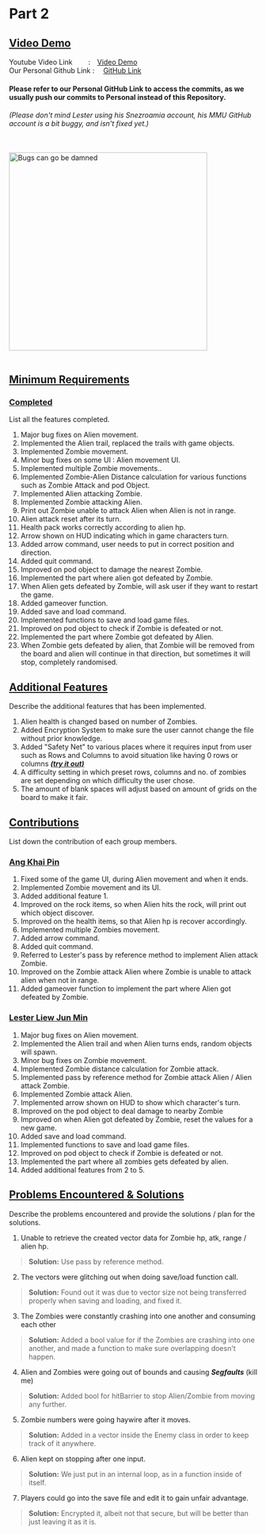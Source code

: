 # **Part 2**

## <u>**Video Demo**</u>

Youtube Video Link   : [Video Demo](https://youtu.be/dISNkdj1vAA) <br/>
Our Personal Github Link :  [GitHub Link](https://github.com/V3ness/PF2223-Assignment)<br/>
#### **Please refer to our Personal GitHub Link to access the commits, as we usually push our commits to Personal instead of this Repository.**
###### (Please don't mind Lester using his Snezroamia account, his MMU GitHub account is a bit buggy, and isn't fixed yet.)

<br/>
<img src="https://www.linkpicture.com/q/maxresdefault_6.png" type="image" alt="Bugs can go be damned" width="400">
<br/><br/>

## <u>**Minimum Requirements**</u>

### <u>Completed</u>

List all the features completed.

1. Major bug fixes on Alien movement.
2. Implemented the Alien trail, replaced the trails with game objects.
3. Implemented Zombie movement.
4. Minor bug fixes on some UI : Alien movement UI.
5. Implemented multiple Zombie movements..
6. Implemented Zombie-Alien Distance calculation for various functions such as Zombie Attack and pod Object.
7. Implemented Alien attacking Zombie.
8. Implemented Zombie attacking Alien.
9. Print out Zombie unable to attack Alien when Alien is not in range.
10. Alien attack reset after its turn.
11. Health pack works correctly according to alien hp.
12. Arrow shown on HUD indicating which in game characters turn.
13. Added arrow command, user needs to put in correct position and direction.
14. Added quit command.
15. Improved on pod object to damage the nearest Zombie.
16. Implemented the part where alien got defeated by Zombie.
17. When Alien gets defeated by Zombie, will ask user if they want to restart the game.
18. Added gameover function.
19. Added save and load command.
20. Implemented functions to save and load game files.
21. Improved on pod object to check if Zombie is defeated or not.
22. Implemented the part where Zombie got defeated by Alien.
23. When Zombie gets defeated by alien, that Zombie will be removed from the board and alien will continue in that direction, but sometimes it will stop, completely randomised. 

## <u>**Additional Features**</u>

Describe the additional features that has been implemented.

1. Alien health is changed based on number of Zombies.
2. Added Encryption System to make sure the user cannot change the file without prior knowledge.
3. Added "Safety Net" to various places where it requires input from user such as Rows and Columns to avoid situation like having 0 rows or columns ***<u>(try it out)</u>***
4. A difficulty setting in which preset rows, columns and no. of zombies are set depending on which difficulty the user chose.
5. The amount of blank spaces will adjust based on amount of grids on the board to make it fair.

## <u>**Contributions**</u>

List down the contribution of each group members.

### <u>Ang Khai Pin</u>

1. Fixed some of the game UI, during Alien movement and when it ends.
2. Implemented Zombie movement and its UI.
3. Added additional feature 1.
4. Improved on the rock items, so when Alien hits the rock, will print out which object discover.
5. Improved on the health items, so that Alien hp is recover accordingly.
6. Implemented multiple Zombies movement.
7. Added arrow command.
8. Added quit command.
9. Referred to Lester's pass by reference method to implement Alien attack Zombie.
10. Improved on the Zombie attack Alien where Zombie is unable to attack alien when not in range.
11. Added gameover function to implement the part where Alien got defeated by Zombie.

### <u>Lester Liew Jun Min</u>

1. Major bug fixes on Alien movement.
2. Implemented the Alien trail and when Alien turns ends, random objects will spawn.
3. Minor bug fixes on Zombie movement.
4. Implemented Zombie distance calculation for Zombie attack.
5. Implemented pass by reference method for Zombie attack Alien / Alien attack Zombie.
6. Implemented Zombie attack Alien.
7. Implemented arrow shown on HUD to show which character's turn.
8. Improved on the pod object to deal damage to nearby Zombie
9. Improved on when Alien got defeated by Zombie, reset the values for a new game.
10. Added save and load command.
11. Implemented functions to save and load game files.
12. Improved on pod object to check if Zombie is defeated or not.
13. Implemented the part where all zombies gets defeated by alien.
14. Added additional features from 2 to 5.

## <u>**Problems Encountered & Solutions**</u>

Describe the problems encountered and provide the solutions / plan for the solutions.

1. Unable to retrieve the created vector data for Zombie hp, atk, range / alien hp. <br/>
><b>Solution:</b> Use pass by reference method.
2. The vectors were glitching out when doing save/load function call.
><b>Solution:</b> Found out it was due to vector size not being transferred properly when saving and loading, and fixed it.
3. The Zombies were constantly crashing into one another and consuming each other
><b>Solution:</b> Added a bool value for if the Zombies are crashing into one another, and made a function to make sure overlapping doesn't happen.
4. Alien and Zombies were going out of bounds and causing ***Segfaults*** (kill me)
><b>Solution:</b> Added bool for hitBarrier to stop Alien/Zombie from moving any further.
5. Zombie numbers were going haywire after it moves.
><b>Solution:</b> Added in a vector inside the Enemy class in order to keep track of it anywhere.
6. Alien kept on stopping after one input.
><b>Solution:</b> We just put in an internal loop, as in a function inside of itself.
7. Players could go into the save file and edit it to gain unfair advantage.
><b>Solution:</b> Encrypted it, albeit not that secure, but will be better than just leaving it as it is.



